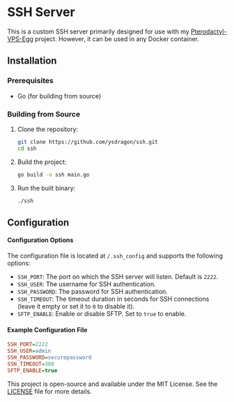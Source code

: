 # SSH Server

This is a custom SSH server primarily designed for use with my [Pterodactyl-VPS-Egg](https://github.com/ysdragon/Pterodactyl-VPS-Egg) project. However, it can be used in any Docker container.

## Installation

### Prerequisites

- Go (for building from source)

### Building from Source

1. Clone the repository:
    ```sh
    git clone https://github.com/ysdragon/ssh.git
    cd ssh
    ```

2. Build the project:
    ```sh
    go build -o ssh main.go
    ```

3. Run the built binary:
    ```sh
    ./ssh
    ```

## Configuration

#### Configuration Options

The configuration file is located at `/.ssh_config` and supports the following options:

- `SSH_PORT`: The port on which the SSH server will listen. Default is `2222`.
- `SSH_USER`: The username for SSH authentication.
- `SSH_PASSWORD`: The password for SSH authentication.
- `SSH_TIMEOUT`: The timeout duration in seconds for SSH connections (leave it empty or set it to `0` to disable it).
- `SFTP_ENABLE`: Enable or disable SFTP. Set to `true` to enable.

#### Example Configuration File

```ini
SSH_PORT=2222
SSH_USER=admin
SSH_PASSWORD=securepassword
SSH_TIMEOUT=300
SFTP_ENABLE=true
```

This project is open-source and available under the MIT License. See the [LICENSE](https://github.com/ysdragon/ssh/blob/master/LICENSE) file for more details.